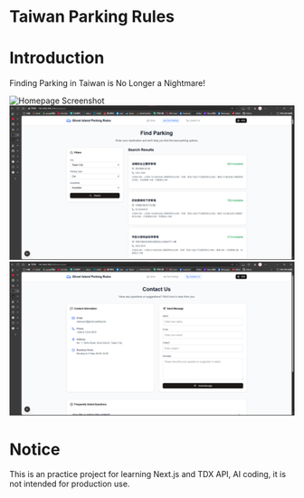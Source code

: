 # Taiwan Parking Rules

# Introduction
Finding Parking in Taiwan is No Longer a Nightmare!

![Homepage Screenshot](/preview/homepage.png)
![Search Screenshot](/preview/search.png)
![Contact Screenshot](/preview/contact.png)

# Notice
This is an practice project for learning Next.js and TDX API, AI coding, it is not intended for production use.

